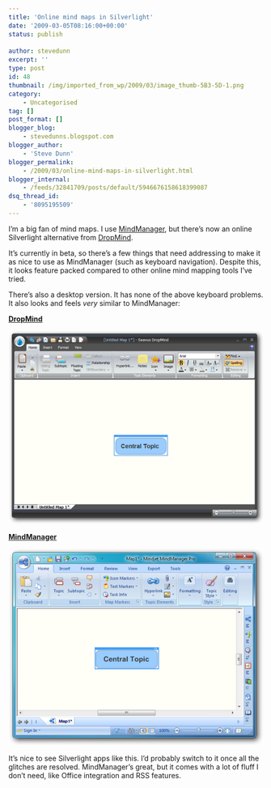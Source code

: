 ```yaml
---
title: 'Online mind maps in Silverlight'
date: '2009-03-05T08:16:00+00:00'
status: publish

author: stevedunn
excerpt: ''
type: post
id: 48
thumbnail: /img/imported_from_wp/2009/03/image_thumb-5B3-5D-1.png
category:
    - Uncategorised
tag: []
post_format: []
blogger_blog:
    - stevedunns.blogspot.com
blogger_author:
    - 'Steve Dunn'
blogger_permalink:
    - /2009/03/online-mind-maps-in-silverlight.html
blogger_internal:
    - /feeds/32841709/posts/default/5946676158618399087
dsq_thread_id:
    - '8095195509'
---
```

I’m a big fan of mind maps. I use [MindManager](http://www.mindjet.com/), but there’s now an online Silverlight alternative from [DropMind](http://dropmind.com/).

It’s currently in beta, so there’s a few things that need addressing to make it as nice to use as MindManager (such as keyboard navigation). Despite this, it looks feature packed compared to other online mind mapping tools I’ve tried.

There’s also a desktop version. It has none of the above keyboard problems. It also looks and feels *very* similar to MindManager:

**<u>DropMind</u>**

[![image](/img/imported_from_wp/2009/03/image_thumb-5B3-5D-1.png "image")](/img/imported_from_wp/2009/03/image_thumb-5B3-5D-1.png)

**<u>MindManager</u>**

[![image](/img/imported_from_wp/2009/03/image_thumb-5B10-5D.png "image")](/img/imported_from_wp/2009/03/image_thumb-5B10-5D.png)

It’s nice to see Silverlight apps like this. I’d probably switch to it once all the glitches are resolved. MindManager’s great, but it comes with a lot of fluff I don’t need, like Office integration and RSS features.